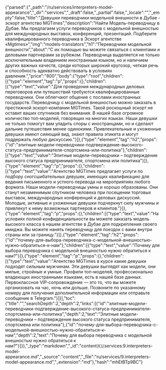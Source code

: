 {"parsed":{"_path":"/ru/services/interpreters-model-appearance","_dir":"services","_draft":false,"_partial":false,"_locale":"","_empty":false,"title":"Девушки переводчики модельной внешности в Дубае - эскорт агентство MGTimes","description":"Найти Модель-переводчицу в Дубае. Мы предлагаем услуги переводчиков с модельной внешностью для международных выставок, конференций, презентаций. Подберите квалифицированного переводчика в Эскорт агентстве «Mgtimes»","img":"models-translators","h1":"Переводчики модельной внешности","about":"С их помощью вы можете связаться с клиентами и деловыми партнерами за рубежом. Переводчица выделяется не только исключительным владением иностранным языком, но и наличием других важных качеств, среди которых широкий кругозор, четкая речь и способность адекватно действовать в условиях давления.","price":"800","body":{"type":"root","children":[{"type":"element","tag":"p","props":{},"children":[{"type":"text","value":"Для проведения международных деловых переговоров или путешествий требуются квалифицированные переводчики. Они облегчают общение с послами иностранных государств. Переводчицу с модельной внешностью можно заказать в престижной эскорт-компании MGTimes. Такой роскошный эскорт не оставит ваших спутников без внимания. В нашей базе огромное количество топ-моделей, говорящих на многих языках. Наши девушки не только помогут вам уладить споры с иностранцами, но и сделают дальние путешествия менее одинокими. Привлекательные и ухоженные девушки имеют сияющий вид, знают правила этикета и могут поддержать любую дискуссию."}]},{"type":"element","tag":"h2","props":{"id":"элитные-модели-переводчики-подтверждение-высокого-статуса-предпринимателя-спортсмена-или-политика"},"children":[{"type":"text","value":"Элитные модели-переводчики – подтверждение высокого статуса предпринимателя, спортсмена или политика"}]},{"type":"element","tag":"p","props":{},"children":[{"type":"text","value":"Агентство MGTimes предлагает услуги по подбору сногсшибательных девушек, имеющих квалификацию для ведения письменного и устного перевода на мероприятиях любого формата. Наши модели-переводчицы умны и хорошо образованы. Они станут незаменимым спутником человека при посещении торговых выставок, международных конференций и деловых дискуссий. Молодые, активные и ухоженные девушки подчеркнут силу мужчины и привлекут к нему возможных партнеров и клиентов."}]},{"type":"element","tag":"p","props":{},"children":[{"type":"text","value":"На условиях полной конфиденциальности вы можете заказать модель высокого класса в нашем агентстве в Дубае для подкрепления своего имиджа. Вы можете нанять переводчицу для поездок с вами внутри страны или за границу."}]},{"type":"element","tag":"h2","props":{"id":"почему-для-выбора-переводчика-с-модельной-внешностью-нужно-обратиться-к-нам"},"children":[{"type":"text","value":"Почему для выбора переводчика с модельной внешностью нужно обратиться к нам?"}]},{"type":"element","tag":"p","props":{},"children":[{"type":"text","value":"Агентство MGTimes в курсе какие девушки подходят сильным мужчинам. Эти девушки выглядят как модели, они милые, стройные и умные. Профили топ-моделей, профессионально владеющих иностранными языками, есть в нашей базе данных. Первоклассное VIP-сопровождение — это то, что вы можете организовать на час, ночь или дольше. Позвоните по указанному номеру для получения дополнительной информации или отправьте сообщение в Telegram."}]}],"toc":{"title":"","searchDepth":2,"depth":2,"links":[{"id":"элитные-модели-переводчики-подтверждение-высокого-статуса-предпринимателя-спортсмена-или-политика","depth":2,"text":"Элитные модели-переводчики – подтверждение высокого статуса предпринимателя, спортсмена или политика"},{"id":"почему-для-выбора-переводчика-с-модельной-внешностью-нужно-обратиться-к-нам","depth":2,"text":"Почему для выбора переводчика с модельной внешностью нужно обратиться к нам?"}]}},"_type":"markdown","_id":"content:ru:services:9.interpreters-model-appearance.md","_source":"content","_file":"ru/services/9.interpreters-model-appearance.md","_extension":"md"},"hash":"mhEtBTp9BC"}